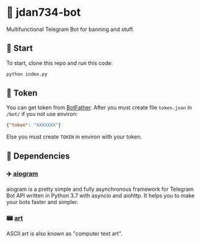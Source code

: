 # 🤖 jdan734-bot
Multifunctional Telegram Bot for banning and stuff.

## 🚀 Start
To start, clone this repo and run this code:
```sh
python index.py
```

## 🔑 Token
You can get token from [BotFather](t.me/BotFather).
After you must create file `token.json` in `/bot/` if you not use environ:
```json
{"token": "XXXXXXX"}
```
Else you must create `TOKEN` in environ with your token.

## 🔨 Dependencies
### ✈️ [aiogram](https://github.com/aiogram/aiogram)
aiogram is a pretty simple and fully asynchronous framework for Telegram Bot API written in Python 3.7 with asyncio and aiohttp. It helps you to make your bots faster and simpler.
### 📟 [art](https://github.com/sepandhaghighi/art)
ASCII art is also known as "computer text art".
